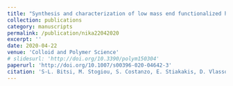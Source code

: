 ```yaml
---
title: "Synthesis and characterization of low mass end functionalized homo and copolymers with UPy groups"
collection: publications
category: manuscripts
permalink: /publication/nika22042020
excerpt: ''
date: 2020-04-22
venue: 'Colloid and Polymer Science'
# slidesurl: 'http://doi.org/10.3390/polym150304'
paperurl: 'http://doi.org/10.1007/s00396-020-04642-3'
citation: 'S-L. Bitsi, M. Stogiou, S. Costanzo, E. Stiakakis, D. Vlassopoulos, A. Nika, M. Chatzichristidi, M. Pitsikalis. (2020). &quot;Synthesis and characterization of low molar mass end functionalized homo and copolymers with UPy groups.&quot; <i>Polymers</i>. 298.'
---
```

